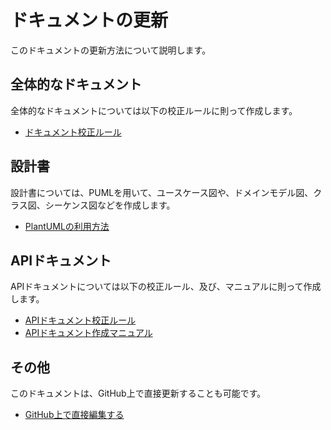 # ドキュメントの更新

このドキュメントの更新方法について説明します。

## 全体的なドキュメント
全体的なドキュメントについては以下の校正ルールに則って作成します。
- [ドキュメント校正ルール](./document_writing_rules)

## 設計書
設計書については、PUMLを用いて、ユースケース図や、ドメインモデル図、クラス図、シーケンス図などを作成します。
- [PlantUMLの利用方法](./plantuml)

## APIドキュメント
APIドキュメントについては以下の校正ルール、及び、マニュアルに則って作成します。
- [APIドキュメント校正ルール](./api_document_writing_rules)
- [APIドキュメント作成マニュアル](./api_document_writing_manual)

## その他
このドキュメントは、GitHub上で直接更新することも可能です。
- [GitHub上で直接編集する](./edit_on_github)